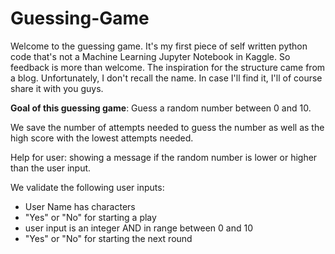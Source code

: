 # Guessing-Game

Welcome to the guessing game. It's my first piece of self written python code that's not a Machine Learning Jupyter Notebook in Kaggle. So feedback is more than welcome. The inspiration for the structure came from a blog. Unfortunately, I don't recall the name. In case I'll find it, I'll of course share it with you guys.

**Goal of this guessing game**: Guess a random number between 0 and 10.

We save the number of attempts needed to guess the number as well as the high score with the lowest attempts needed.

Help for user: showing a message if the random number is lower or higher than the user input.

We validate the following user inputs:
* User Name has characters
* "Yes" or "No" for starting a play
* user input is an integer AND in range between 0 and 10
* "Yes" or "No" for starting the next round
